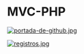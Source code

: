 # MVC-PHP

[![portada-de-github.jpg](https://i.postimg.cc/9FWGCPwV/portada-de-github.jpg)](https://postimg.cc/hh5J0d03)

[![registros.jpg](https://i.postimg.cc/TP81YGNm/registros.jpg)](https://postimg.cc/RWR4grBV)
